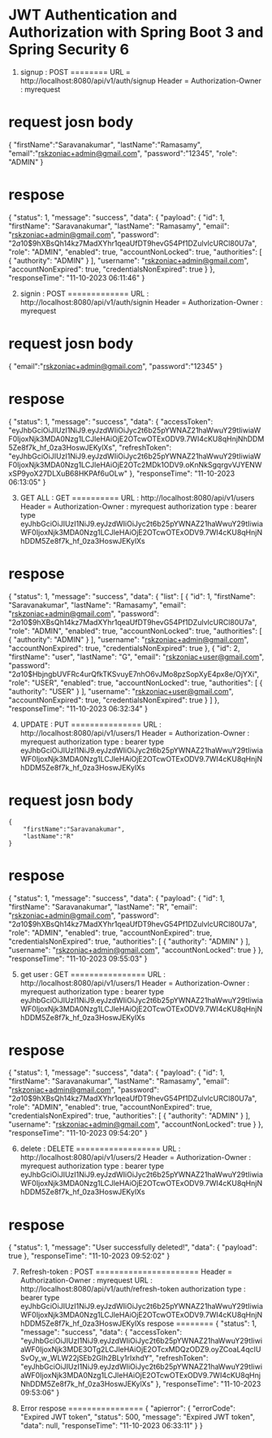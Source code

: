 # JWT Authentication and Authorization with Spring Boot 3 and Spring Security 6

1) signup : POST
========
URL = http://localhost:8080/api/v1/auth/signup
Header = Authorization-Owner : myrequest

request josn body
==================
{
    "firstName":"Saravanakumar",
    "lastName":"Ramasamy",
    "email":"rskzoniac+admin@gmail.com",
    "password":"12345",
    "role": "ADMIN"
}

respose
==========
{
    "status": 1,
    "message": "success",
    "data": {
        "payload": {
            "id": 1,
            "firstName": "Saravanakumar",
            "lastName": "Ramasamy",
            "email": "rskzoniac+admin@gmail.com",
            "password": "$2a$10$9hXBsQh14kz7MadXYhr1qeaUfDT9hevG54Pf1DZulvlcURCl80U7a",
            "role": "ADMIN",
            "enabled": true,
            "accountNonLocked": true,
            "authorities": [
                {
                    "authority": "ADMIN"
                }
            ],
            "username": "rskzoniac+admin@gmail.com",
            "accountNonExpired": true,
            "credentialsNonExpired": true
        }
    },
    "responseTime": "11-10-2023 06:11:46"
}


2) signin : POST
=============
URL : http://localhost:8080/api/v1/auth/signin
Header = Authorization-Owner : myrequest

request josn body
==================
{
    "email":"rskzoniac+admin@gmail.com",
    "password":"12345"
}

respose
==========
{
    "status": 1,
    "message": "success",
    "data": {
        "accessToken": "eyJhbGciOiJIUzI1NiJ9.eyJzdWIiOiJyc2t6b25pYWNAZ21haWwuY29tIiwiaWF0IjoxNjk3MDA0Nzg1LCJleHAiOjE2OTcwOTExODV9.7WI4cKU8qHnjNhDDM5Ze8f7k_hf_0za3HoswJEKylXs",
        "refreshToken": "eyJhbGciOiJIUzI1NiJ9.eyJzdWIiOiJyc2t6b25pYWNAZ21haWwuY29tIiwiaWF0IjoxNjk3MDA0Nzg1LCJleHAiOjE2OTc2MDk1ODV9.oKnNkSgqrgvVJYENWxSP9yoX27DLXuB68HKPAf6uOLw"
    },
    "responseTime": "11-10-2023 06:13:05"
}


3) GET ALL : GET
==========
URL :  http://localhost:8080/api/v1/users
Header = Authorization-Owner : myrequest
authorization type : bearer type 
	eyJhbGciOiJIUzI1NiJ9.eyJzdWIiOiJyc2t6b25pYWNAZ21haWwuY29tIiwiaWF0IjoxNjk3MDA0Nzg1LCJleHAiOjE2OTcwOTExODV9.7WI4cKU8qHnjNhDDM5Ze8f7k_hf_0za3HoswJEKylXs

respose
========
{
    "status": 1,
    "message": "success",
    "data": {
        "list": [
            {
                "id": 1,
                "firstName": "Saravanakumar",
                "lastName": "Ramasamy",
                "email": "rskzoniac+admin@gmail.com",
                "password": "$2a$10$9hXBsQh14kz7MadXYhr1qeaUfDT9hevG54Pf1DZulvlcURCl80U7a",
                "role": "ADMIN",
                "enabled": true,
                "accountNonLocked": true,
                "authorities": [
                    {
                        "authority": "ADMIN"
                    }
                ],
                "username": "rskzoniac+admin@gmail.com",
                "accountNonExpired": true,
                "credentialsNonExpired": true
            },
            {
                "id": 2,
                "firstName": "user",
                "lastName": "G",
                "email": "rskzoniac+user@gmail.com",
                "password": "$2a$10$HbjngbUVFRc4urQfkTKSvuyE7nhO6vJMo8pzSopXyE4px8e/OjYXi",
                "role": "USER",
                "enabled": true,
                "accountNonLocked": true,
                "authorities": [
                    {
                        "authority": "USER"
                    }
                ],
                "username": "rskzoniac+user@gmail.com",
                "accountNonExpired": true,
                "credentialsNonExpired": true
            }
        ]
    },
    "responseTime": "11-10-2023 06:32:34"
}

4) UPDATE : PUT
===============
URL :  http://localhost:8080/api/v1/users/1
Header = Authorization-Owner : myrequest
authorization type : bearer type 
	eyJhbGciOiJIUzI1NiJ9.eyJzdWIiOiJyc2t6b25pYWNAZ21haWwuY29tIiwiaWF0IjoxNjk3MDA0Nzg1LCJleHAiOjE2OTcwOTExODV9.7WI4cKU8qHnjNhDDM5Ze8f7k_hf_0za3HoswJEKylXs

request josn body
==================
    {
        "firstName":"Saravanakumar",
        "lastName":"R"
    }

respose
==========
{
    "status": 1,
    "message": "success",
    "data": {
        "payload": {
            "id": 1,
            "firstName": "Saravanakumar",
            "lastName": "R",
            "email": "rskzoniac+admin@gmail.com",
            "password": "$2a$10$9hXBsQh14kz7MadXYhr1qeaUfDT9hevG54Pf1DZulvlcURCl80U7a",
            "role": "ADMIN",
            "enabled": true,
            "accountNonExpired": true,
            "credentialsNonExpired": true,
            "authorities": [
                {
                    "authority": "ADMIN"
                }
            ],
            "username": "rskzoniac+admin@gmail.com",
            "accountNonLocked": true
        }
    },
    "responseTime": "11-10-2023 09:55:03"
}


5) get user : GET
================
URL :  http://localhost:8080/api/v1/users/1
Header = Authorization-Owner : myrequest
authorization type : bearer type 
	eyJhbGciOiJIUzI1NiJ9.eyJzdWIiOiJyc2t6b25pYWNAZ21haWwuY29tIiwiaWF0IjoxNjk3MDA0Nzg1LCJleHAiOjE2OTcwOTExODV9.7WI4cKU8qHnjNhDDM5Ze8f7k_hf_0za3HoswJEKylXs

respose
==========
{
    "status": 1,
    "message": "success",
    "data": {
        "payload": {
            "id": 1,
            "firstName": "Saravanakumar",
            "lastName": "Ramasamy",
            "email": "rskzoniac+admin@gmail.com",
            "password": "$2a$10$9hXBsQh14kz7MadXYhr1qeaUfDT9hevG54Pf1DZulvlcURCl80U7a",
            "role": "ADMIN",
            "enabled": true,
            "accountNonExpired": true,
            "credentialsNonExpired": true,
            "authorities": [
                {
                    "authority": "ADMIN"
                }
            ],
            "username": "rskzoniac+admin@gmail.com",
            "accountNonLocked": true
        }
    },
    "responseTime": "11-10-2023 09:54:20"
}

6) delete : DELETE
==================
URL :  http://localhost:8080/api/v1/users/2
Header = Authorization-Owner : myrequest
authorization type : bearer type 
	eyJhbGciOiJIUzI1NiJ9.eyJzdWIiOiJyc2t6b25pYWNAZ21haWwuY29tIiwiaWF0IjoxNjk3MDA0Nzg1LCJleHAiOjE2OTcwOTExODV9.7WI4cKU8qHnjNhDDM5Ze8f7k_hf_0za3HoswJEKylXs

respose
========
{
    "status": 1,
    "message": "User successfully deleted!",
    "data": {
        "payload": true
    },
    "responseTime": "11-10-2023 09:52:02"
}

7) Refresh-token : POST
======================
Header = Authorization-Owner : myrequest
URL :  http://localhost:8080/api/v1/auth/refresh-token
authorization type : bearer type 
	eyJhbGciOiJIUzI1NiJ9.eyJzdWIiOiJyc2t6b25pYWNAZ21haWwuY29tIiwiaWF0IjoxNjk3MDA0Nzg1LCJleHAiOjE2OTcwOTExODV9.7WI4cKU8qHnjNhDDM5Ze8f7k_hf_0za3HoswJEKylXs
respose
========
{
    "status": 1,
    "message": "success",
    "data": {
        "accessToken": "eyJhbGciOiJIUzI1NiJ9.eyJzdWIiOiJyc2t6b25pYWNAZ21haWwuY29tIiwiaWF0IjoxNjk3MDE3OTg2LCJleHAiOjE2OTcxMDQzODZ9.oyZCoaL4qcIUSvOy_w_WLW22jSEb2GIh2BLy1rIxhdY",
        "refreshToken": "eyJhbGciOiJIUzI1NiJ9.eyJzdWIiOiJyc2t6b25pYWNAZ21haWwuY29tIiwiaWF0IjoxNjk3MDA0Nzg1LCJleHAiOjE2OTcwOTExODV9.7WI4cKU8qHnjNhDDM5Ze8f7k_hf_0za3HoswJEKylXs"
    },
    "responseTime": "11-10-2023 09:53:06"
}

8) Error respose
================
{
    "apierror": {
        "errorCode": "Expired JWT token",
        "status": 500,
        "message": "Expired JWT token",
        "data": null,
        "responseTime": "11-10-2023 06:33:11"
    }
}
